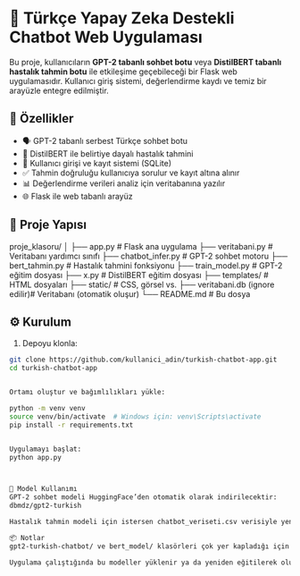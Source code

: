 # 🧠 Türkçe Yapay Zeka Destekli Chatbot Web Uygulaması

Bu proje, kullanıcıların **GPT-2 tabanlı sohbet botu** veya **DistilBERT tabanlı hastalık tahmin botu** ile etkileşime geçebileceği bir Flask web uygulamasıdır. Kullanıcı giriş sistemi, değerlendirme kaydı ve temiz bir arayüzle entegre edilmiştir.

## 🚀 Özellikler

- 🗣️ GPT-2 tabanlı serbest Türkçe sohbet botu
- 🏥 DistilBERT ile belirtiye dayalı hastalık tahmini
- 👤 Kullanıcı girişi ve kayıt sistemi (SQLite)
- ✅ Tahmin doğruluğu kullanıcıya sorulur ve kayıt altına alınır
- 📊 Değerlendirme verileri analiz için veritabanına yazılır
- 🌐 Flask ile web tabanlı arayüz

## 📁 Proje Yapısı

proje_klasoru/
│
├── app.py # Flask ana uygulama
├── veritabani.py # Veritabanı yardımcı sınıfı
├── chatbot_infer.py # GPT-2 sohbet motoru
├── bert_tahmin.py # Hastalık tahmini fonksiyonu
├── train_model.py # GPT-2 eğitim dosyası
├── x.py # DistilBERT eğitim dosyası
├── templates/ # HTML dosyaları
├── static/ # CSS, görsel vs.
├── veritabani.db (ignore edilir)# Veritabanı (otomatik oluşur)
└── README.md # Bu dosya



## ⚙️ Kurulum

1. Depoyu klonla:

```bash
git clone https://github.com/kullanici_adin/turkish-chatbot-app.git
cd turkish-chatbot-app


Ortamı oluştur ve bağımlılıkları yükle:

python -m venv venv
source venv/bin/activate  # Windows için: venv\Scripts\activate
pip install -r requirements.txt


Uygulamayı başlat:
python app.py



🤖 Model Kullanımı
GPT-2 sohbet modeli HuggingFace’den otomatik olarak indirilecektir:
dbmdz/gpt2-turkish

Hastalık tahmin modeli için istersen chatbot_veriseti.csv verisiyle yeniden eğitip bert_model/ klasörünü oluşturabilirsin.

📦 Notlar
gpt2-turkish-chatbot/ ve bert_model/ klasörleri çok yer kapladığı için GitHub’da yer almamaktadır.

Uygulama çalıştığında bu modeller yüklenir ya da yeniden eğitilerek oluşturulur.



